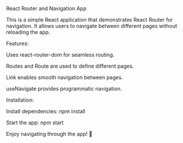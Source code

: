 React Router and Navigation App

This is a simple React application that demonstrates React Router for navigation. It allows users to navigate between different pages without reloading the app.

Features:

Uses react-router-dom for seamless routing.

Routes and Route are used to define different pages.

Link enables smooth navigation between pages.

useNavigate provides programmatic navigation.

Installation:

Install dependencies: npm install

Start the app: npm start

Enjoy navigating through the app! 🚀